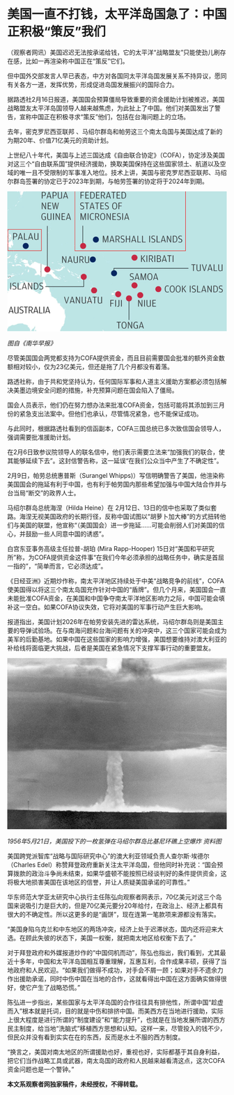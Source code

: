 # 美国一直不打钱，太平洋岛国急了：中国正积极“策反”我们

（观察者网讯）美国迟迟无法按承诺给钱，它的太平洋“战略盟友”只能使劲儿刷存在感，比如一再渲染称中国正在“策反”它们。

但中国外交部发言人早已表态，中方对各国同太平洋岛国发展关系不持异议，愿同有关各方一道，发挥优势，形成促进岛国发展振兴的国际合力。

据路透社2月16日报道，美国国会预算僵局导致重要的资金援助计划被推迟，美国战略盟友太平洋岛国领导人越来越焦虑，为此扯上了中国。他们对美国发出了警告，宣称中国正在积极寻求“策反”他们，包括在台海问题上的立场。

去年，密克罗尼西亚联邦 、马绍尔群岛和帕劳这三个南太岛国与美国达成了新的为期20年、价值71亿美元的资助计划。

上世纪八十年代，美国与上述三国达成《自由联合协定》（COFA），协定涉及美国对这三个“自由联系国”提供经济援助，换取美国保持在这些国家领土、航道以及空域的唯一且不受限制的军事准入地位。技术上讲，美国与密克罗尼西亚联邦、马绍尔群岛签署的协定已于2023年到期，与帕劳签署的协定将于2024年到期。

![c32f217267705c385d316c6328ffa3e3.jpg](https://raw.githubusercontent.com/qqhsx/qqnews_image/main/2024/02/16/美国一直不打钱，太平洋岛国急了：中国正积极“策反”我们/c32f217267705c385d316c6328ffa3e3.jpg)

_图自《南华早报》_

尽管美国国会两党都支持为COFA提供资金，而且目前需要国会批准的额外资金数额相对较小，仅为23亿美元，但还是拖了几个月都没有着落。

路透社称，由于共和党坚持认为，任何国际军事和人道主义援助方案都必须包括解决美墨边境安全问题的措施，补充预算问题在国会陷入了僵局。

国会人员表示，他们仍在努力想办法来批准COFA资金，包括可能将其添加到三月份的紧急支出法案中。但他们也承认，尽管情况紧急，也不能保证成功。

与此同时，根据路透社看到的信函副本，COFA三国总统已多次致信国会领导人，强调需要批准援助计划。

在2月6日致参议院领导人的联名信中，他们表示需要立法来“加强我们的联合，使其能够延续下去”。这封信警告称，这一延误“在我们公众当中产生了不确定性”。

2月9日，帕劳总统惠普斯（Surangel
Whipps)）写信明确警告了美国，他渲染称美国国会的拖延有利于中国，也有利于帕劳国内那些希望加强与中国大陆合作并与台当局“断交”的政界人士。

马绍尔群岛总统海涅（Hilda Heine）在
2月12日、13日的信中也采取了类似套路。海涅无视美国政府的长期行径，反称中国试图以“胡萝卜加大棒”的方式扭转他们与美国的联盟，他宣称“（美国国会）进一步拖延……可能会削弱人们对美国的信心，并鼓励一些人同意中国的诱惑”。

白宫东亚事务高级主任拉普-胡珀 (Mira Rapp-Hooper)
15日对“美国和平研究所”称，为COFA提供资金这件事“在我们今年必须承担的战略任务中，确实是首屈一指的”，“简单而言，它必须达成”。

《日经亚洲》近期炒作称，南太平洋地区持续处于中美“战略竞争的前线”，COFA使美国得以将这三个南太岛国充作针对中国的“盾牌”。但几个月来，美国国会一直未能批准COFA资金，在美国和中国争夺南太平洋地区影响力之际，中国可能会填补这一空白。如果COFA协议失效，它将对美国的军事行动产生巨大影响。

报道指出，美国计划2026年在帕劳安装先进的雷达系统，马绍尔群岛则是美国主要的导弹试验场。在与南海问题和台海问题有关的冲突中，这三个国家可能会成为美军的后勤基地。如果中国在这些国家的影响力增强，美国想要维持对澳大利亚的补给线将面临更大挑战，后者是美国在紧急情况下支撑军事行动的重要盟友。

![374e3e602ba70e4305c0fb44f4b142ff.jpg](https://raw.githubusercontent.com/qqhsx/qqnews_image/main/2024/02/16/美国一直不打钱，太平洋岛国急了：中国正积极“策反”我们/374e3e602ba70e4305c0fb44f4b142ff.jpg)

_1956年5月21日，美国投下的一枚氢弹在马绍尔群岛比基尼环礁上空爆炸 资料图_

美国跨党派智库“战略与国际研究中心”的澳大利亚领域负责人查尔斯·埃德尔（Charles
Edel）称赞拜登政府重新关注太平洋岛国，但他同时补充说：“国会预算拨款的政治斗争尚未结束，如果华盛顿不能按照已经谈判好的条件提供资金，这将极大地损害美国在该地区的信誉，并让人质疑美国承诺的可靠性。”

华东师范大学亚太研究中心执行主任陈弘向观察者网表示，70亿美元对这三个岛国来说吸引力是巨大的，但是70亿美元要分20年给付，在政治上、经济上都具有很大的不确定性。所以这更多的是“画饼”，现在连第一笔款项来源都没有落实。

“美国身陷乌克兰和中东地区的两场冲突，经济上处于迟滞状态，国内还将迎来大选。在顾此失彼的状态下，美国一权衡，就把南太地区给权衡下去了。”

对于拜登政府和外媒报道炒作的“中国伺机而动”，陈弘也指出，我们看到，尤其最近十多年，中国和太平洋岛国相互尊重理解，互惠互利，合作成果丰硕，获得了当地政府和人民欢迎。“如果我们做得不成功，对手会不屑一顾；如果对手不遗余力作出援助承诺，同时中伤中国在当地的合作，这就看得出中国在这方面确实做得很好，使它产生了战略恐慌。”

陈弘进一步指出，某些国家与太平洋岛国的合作往往具有排他性，所谓中国“趁虚而入”根本就是托词，目的就是中伤和排挤中国。而美西方在当地进行援助，实际上很大程度是进行所谓的“制度建设”和“能力提升”，也就是在当地发展所谓的西方民主制度，给当地“洗脑式”移植西方思想和认知。这样一来，尽管投入的钱不少，但民众并没有看到实实在在的东西，反而是水土不服的西方制度。

“换言之，美国对南太地区的所谓援助也好，重视也好，实际都基于其自身利益，把它们当作战略工具或武器，南太岛国的政府和人民越来越看清这点，这次COFA资金问题也是一个警钟。”

**本文系观察者网独家稿件，未经授权，不得转载。**

